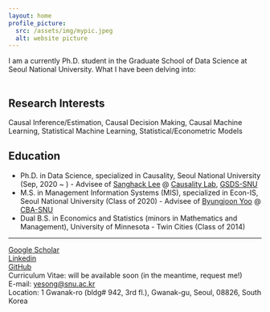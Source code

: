 ```yaml
---
layout: home
profile_picture:
  src: /assets/img/mypic.jpeg
  alt: website picture
---
```

I am a currently Ph.D. student in the Graduate School of Data Science at Seoul National University. What I have been delving into:
<br>
<br>


## Research Interests <br>
Causal Inference/Estimation, Causal Decision Making, Causal Machine Learning, Statistical Machine Learning, Statistical/Econometric Models <br>

## Education <br>
- Ph.D. in Data Science, specialized in Causality, Seoul National University (Sep, 2020 ~ ) - Advisee of [Sanghack Lee](https://www.sanghacklee.me/) @ [Causality Lab](https://causality.snu.ac.kr), [GSDS-SNU](https://gsds.snu.ac.kr)
- M.S. in Management Information Systems (MIS), specialized in Econ-IS, Seoul National University (Class of 2020) - Advisee of [Byungjoon Yoo](https://scholar.google.com/citations?user=d5cN15QAAAAJ&hl=ko&oi=ao) @ [CBA-SNU](https://cba.snu.ac.kr)
- Dual B.S. in Economics and Statistics (minors in Mathematics and Management), University of Minnesota - Twin Cities (Class of 2014)


*** 
[Google Scholar](https://scholar.google.com/citations?user=0mm9Pz0AAAAJ&hl=e) <br>
[Linkedin](http://www.linkedin.com/in/yesongchoe) <br> 
[GitHub](https://github.com/lovelyesong) <br>
Curriculum Vitae: will be available soon (in the meantime, request me!) <br>
E-mail: yesong@snu.ac.kr <br>
Location: 1 Gwanak-ro (bldg# 942, 3rd fl.), Gwanak-gu, Seoul, 08826, South Korea
